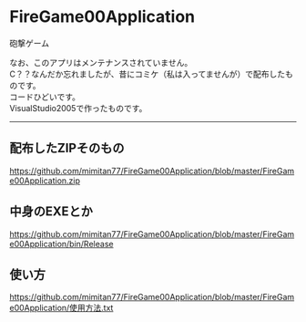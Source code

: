 # FireGame00Application
砲撃ゲーム

なお、このアプリはメンテナンスされていません。  
C？？なんだか忘れましたが、昔にコミケ（私は入ってませんが）で配布したものです。  
コードひどいです。  
VisualStudio2005で作ったものです。  

---

## 配布したZIPそのもの

https://github.com/mimitan77/FireGame00Application/blob/master/FireGame00Application.zip

## 中身のEXEとか

https://github.com/mimitan77/FireGame00Application/blob/master/FireGame00Application/bin/Release

## 使い方

https://github.com/mimitan77/FireGame00Application/blob/master/FireGame00Application/使用方法.txt
